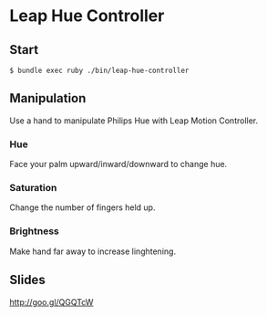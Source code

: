 Leap Hue Controller
===================

Start
-----

    $ bundle exec ruby ./bin/leap-hue-controller

Manipulation
------------

Use a hand to manipulate Philips Hue with Leap Motion Controller.

### Hue ###

Face your palm upward/inward/downward to change hue.

### Saturation ###

Change the number of fingers held up.

### Brightness ###

Make hand far away to increase linghtening.

Slides
------

http://goo.gl/QGQTcW
